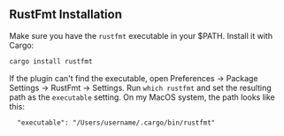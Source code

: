 ## RustFmt Installation

Make sure you have the `rustfmt` executable in your $PATH. Install it with Cargo:

```sh
cargo install rustfmt
```

If the plugin can't find the executable, open Preferences -> Package Settings ->
RustFmt -> Settings. Run `which rustfmt` and set the resulting path as the
`executable` setting. On my MacOS system, the path looks like this:

```sublime-settings
  "executable": "/Users/username/.cargo/bin/rustfmt"
```
